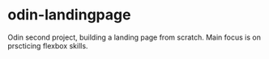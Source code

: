 # odin-landingpage

Odin second project, building a landing page from scratch.
Main focus is on prscticing flexbox skills.